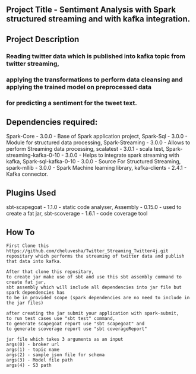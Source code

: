 ## Project Title - Sentiment Analysis with Spark structured streaming and with kafka integration.

## Project Description 

### Reading twitter data which is published into kafka topic from twitter streaming,
### applying the transformations to perform data cleansing and applying the trained model on preprocessed data
### for predicting a sentiment for the tweet text.

## Dependencies required:

Spark-Core - 3.0.0 - Base of Spark application project,
Spark-Sql - 3.0.0 - Module for structured data processing,
Spark-Streaming - 3.0.0 - Allows to perform Streaming data processing,
scalatest - 3.0.1 - scala test,
Spark-streaming-kafka-0-10 - 3.0.0 - Helps to integrate spark streaming with kafka,
Spark-sql-kafka-0-10 - 3.0.0 - Source For Structured Streaming,
spark-mllib - 3.0.0 -  Spark Machine learning library,
kafka-clients - 2.4.1 - Kafka connector.

## Plugins Used

sbt-scapegoat - 1.1.0 - static code analyser,
Assembly - 0.15.0 - used to create a fat jar,
sbt-scoverage - 1.6.1 - code coverage tool

## How To 

    First Clone this https://github.com/cheluvesha/Twitter_Streaming_Twitter4j.git
    repositary which performs the streaming of twitter data and publish that data into kafka.
    
    After that clone this repositary,
    to create jar make use of sbt and use this sbt assembly command to create fat jar, 
    sbt assembly which will include all dependencies into jar file but spark dependencies has 
    to be in provided scope (spark dependencies are no need to include in the jar files)

    after creating the jar submit your application with spark-submit,
    to run test cases use "sbt test" command,
    to generate scapegoat report use "sbt scapegoat" and
    to generate scoverage report use "sbt coverageReport"  
    
    jar file which takes 3 arguments as an input
    args(0) - broker url
    args(1) - topic name
    args(2) - sample json file for schema
    args(3) - Model file path
    args(4) - S3 path
    
     
